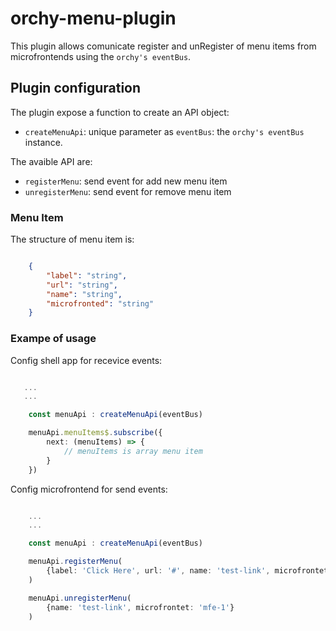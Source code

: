 # orchy-menu-plugin

This plugin allows comunicate register and unRegister of menu items from microfrontends using the `orchy's eventBus`.

## Plugin configuration

The plugin expose a function to create an API object:

- `createMenuApi`: unique parameter as `eventBus`: the `orchy's eventBus` instance.

The avaible API are:

- `registerMenu`: send event for add new menu item
- `unregisterMenu`: send event for remove menu item

### Menu Item

The structure of menu item is:

```json

    {
        "label": "string",
        "url": "string",
        "name": "string",
        "microfronted": "string"
    }

```

### Exampe of usage

Config shell app for recevice events:

```typescript

   ... 
   ...

    const menuApi : createMenuApi(eventBus)

    menuApi.menuItems$.subscribe({
        next: (menuItems) => {
            // menuItems is array menu item
        }
    })
```

Config microfrontend for send events: 

```typescript

    ...
    ...

    const menuApi : createMenuApi(eventBus)

    menuApi.registerMenu(
        {label: 'Click Here', url: '#', name: 'test-link', microfrontet: 'mfe-1'}
    )

    menuApi.unregisterMenu(
        {name: 'test-link', microfrontet: 'mfe-1'}
    )

```